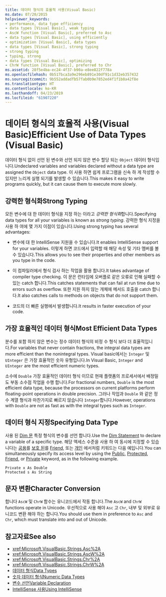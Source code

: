 ```yaml
---
title: 데이터 형식의 효율적 사용(Visual Basic)
ms.date: 07/20/2015
helpviewer_keywords:
- performance, data type efficiency
- data types [Visual Basic], weak typing
- AscW function [Visual Basic], preferred to Asc
- data types [Visual Basic], using efficiently
- optimization [Visual Basic], data types
- data types [Visual Basic], strong typing
- strong typing
- typing, strong
- data types [Visual Basic], optimizing
- ChrW function [Visual Basic], preferred to Chr
ms.assetid: 28f5e4ba-ec24-4f37-b90a-e8ee822f778a
ms.openlocfilehash: 0b517bca3a9e296eb891e30df91c1d32eb357432
ms.sourcegitcommit: 9b552addadfb57fab0b9e7852ed4f1f1b8a42f8e
ms.translationtype: HT
ms.contentlocale: ko-KR
ms.lasthandoff: 04/23/2019
ms.locfileid: "61907220"
---
```

# <a name="efficient-use-of-data-types-visual-basic"></a><span data-ttu-id="48568-102">데이터 형식의 효율적 사용(Visual Basic)</span><span class="sxs-lookup"><span data-stu-id="48568-102">Efficient Use of Data Types (Visual Basic)</span></span>
<span data-ttu-id="48568-103">데이터 형식 없이 선언 된 변수와 선언 되지 않은 변수 할당 되는 `Object` 데이터 형식입니다.</span><span class="sxs-lookup"><span data-stu-id="48568-103">Undeclared variables and variables declared without a data type are assigned the `Object` data type.</span></span> <span data-ttu-id="48568-104">이 사용 하면 쉽게 프로그램을 신속 하 게 작성할 수 있지만 느리게 실행 되기를 발생할 수 있습니다.</span><span class="sxs-lookup"><span data-stu-id="48568-104">This makes it easy to write programs quickly, but it can cause them to execute more slowly.</span></span>  
  
## <a name="strong-typing"></a><span data-ttu-id="48568-105">강력한 형식화</span><span class="sxs-lookup"><span data-stu-id="48568-105">Strong Typing</span></span>  
 <span data-ttu-id="48568-106">모든 변수에 대 한 데이터 형식을 지정 하는 이라고 *강력한 형식화*합니다.</span><span class="sxs-lookup"><span data-stu-id="48568-106">Specifying data types for all your variables is known as *strong typing*.</span></span> <span data-ttu-id="48568-107">강력한 형식 지정을 사용 하 여에 몇 가지 이점이 있습니다.</span><span class="sxs-lookup"><span data-stu-id="48568-107">Using strong typing has several advantages:</span></span>  
  
- <span data-ttu-id="48568-108">변수에 대 한 IntelliSense 지원을 수 있습니다.</span><span class="sxs-lookup"><span data-stu-id="48568-108">It enables IntelliSense support for your variables.</span></span> <span data-ttu-id="48568-109">이렇게 하면 코드에서 입력할 때 해당 속성 및 기타 멤버를 볼 수 있습니다.</span><span class="sxs-lookup"><span data-stu-id="48568-109">This allows you to see their properties and other members as you type in the code.</span></span>  
  
- <span data-ttu-id="48568-110">이 컴파일러에서 형식 검사 하는 작업을 활용 합니다.</span><span class="sxs-lookup"><span data-stu-id="48568-110">It takes advantage of compiler type checking.</span></span> <span data-ttu-id="48568-111">이 문은 런타임에 오버플로 같은 오류로 인해 실패할 수 있는 catch 합니다.</span><span class="sxs-lookup"><span data-stu-id="48568-111">This catches statements that can fail at run time due to errors such as overflow.</span></span> <span data-ttu-id="48568-112">또한 지원 하지 않는 개체에 메서드 호출을 catch 합니다.</span><span class="sxs-lookup"><span data-stu-id="48568-112">It also catches calls to methods on objects that do not support them.</span></span>  
  
- <span data-ttu-id="48568-113">코드의 더 빠른 실행에서 발생합니다.</span><span class="sxs-lookup"><span data-stu-id="48568-113">It results in faster execution of your code.</span></span>  
  
## <a name="most-efficient-data-types"></a><span data-ttu-id="48568-114">가장 효율적인 데이터 형식</span><span class="sxs-lookup"><span data-stu-id="48568-114">Most Efficient Data Types</span></span>  
 <span data-ttu-id="48568-115">분수를 포함 하지 않은 변수는 정수 데이터 형식의 비정 수 형식 보다 더 효율적입니다.</span><span class="sxs-lookup"><span data-stu-id="48568-115">For variables that never contain fractions, the integral data types are more efficient than the nonintegral types.</span></span> <span data-ttu-id="48568-116">Visual basic에서는 `Integer` 및 `UInteger` 은 가장 효율적인 숫자 유형입니다.</span><span class="sxs-lookup"><span data-stu-id="48568-116">In Visual Basic, `Integer` and `UInteger` are the most efficient numeric types.</span></span>  
  
 <span data-ttu-id="48568-117">소수에 `Double` 가장 효율적인 데이터 형식 이므로 현재 플랫폼의 프로세서에서 배정밀도 부동 소수점 작업을 수행 합니다.</span><span class="sxs-lookup"><span data-stu-id="48568-117">For fractional numbers, `Double` is the most efficient data type, because the processors on current platforms perform floating-point operations in double precision.</span></span> <span data-ttu-id="48568-118">그러나 작업과 `Double` 와 같은 정수 계열 형식과 마찬가지로 빠르지 않습니다 `Integer`합니다.</span><span class="sxs-lookup"><span data-stu-id="48568-118">However, operations with `Double` are not as fast as with the integral types such as `Integer`.</span></span>  
  
## <a name="specifying-data-type"></a><span data-ttu-id="48568-119">데이터 형식 지정</span><span class="sxs-lookup"><span data-stu-id="48568-119">Specifying Data Type</span></span>  
 <span data-ttu-id="48568-120">사용 된 [Dim 문](../../../../visual-basic/language-reference/statements/dim-statement.md) 특정 형식의 변수를 선언 합니다.</span><span class="sxs-lookup"><span data-stu-id="48568-120">Use the [Dim Statement](../../../../visual-basic/language-reference/statements/dim-statement.md) to declare a variable of a specific type.</span></span> <span data-ttu-id="48568-121">해당 액세스 수준을 사용 하 여 동시에 지정할 수 있습니다는 [공용](../../../../visual-basic/language-reference/modifiers/public.md)를 [보호 된](../../../../visual-basic/language-reference/modifiers/protected.md)를 [Friend](../../../../visual-basic/language-reference/modifiers/friend.md), 또는 [개인](../../../../visual-basic/language-reference/modifiers/private.md) 에서처럼 키워드는 다음 예입니다.</span><span class="sxs-lookup"><span data-stu-id="48568-121">You can simultaneously specify its access level by using the [Public](../../../../visual-basic/language-reference/modifiers/public.md), [Protected](../../../../visual-basic/language-reference/modifiers/protected.md), [Friend](../../../../visual-basic/language-reference/modifiers/friend.md), or [Private](../../../../visual-basic/language-reference/modifiers/private.md) keyword, as in the following example.</span></span>  
  
```  
Private x As Double  
Protected s As String  
```  
  
## <a name="character-conversion"></a><span data-ttu-id="48568-122">문자 변환</span><span class="sxs-lookup"><span data-stu-id="48568-122">Character Conversion</span></span>  
 <span data-ttu-id="48568-123">합니다 `AscW` 및 `ChrW` 함수는 유니코드에서 작동 합니다.</span><span class="sxs-lookup"><span data-stu-id="48568-123">The `AscW` and `ChrW` functions operate in Unicode.</span></span> <span data-ttu-id="48568-124">우선적으로 사용 해야 `Asc` 고 `Chr`, 내부 및 외부로 유니코드 변환 해야 하는 합니다.</span><span class="sxs-lookup"><span data-stu-id="48568-124">You should use them in preference to `Asc` and `Chr`, which must translate into and out of Unicode.</span></span>  
  
## <a name="see-also"></a><span data-ttu-id="48568-125">참고자료</span><span class="sxs-lookup"><span data-stu-id="48568-125">See also</span></span>

- <xref:Microsoft.VisualBasic.Strings.Asc%2A>
- <xref:Microsoft.VisualBasic.Strings.AscW%2A>
- <xref:Microsoft.VisualBasic.Strings.Chr%2A>
- <xref:Microsoft.VisualBasic.Strings.ChrW%2A>
- [<span data-ttu-id="48568-126">데이터 형식</span><span class="sxs-lookup"><span data-stu-id="48568-126">Data Types</span></span>](../../../../visual-basic/programming-guide/language-features/data-types/index.md)
- [<span data-ttu-id="48568-127">숫자 데이터 형식</span><span class="sxs-lookup"><span data-stu-id="48568-127">Numeric Data Types</span></span>](../../../../visual-basic/programming-guide/language-features/data-types/numeric-data-types.md)
- [<span data-ttu-id="48568-128">변수 선언</span><span class="sxs-lookup"><span data-stu-id="48568-128">Variable Declaration</span></span>](../../../../visual-basic/programming-guide/language-features/variables/variable-declaration.md)
- [<span data-ttu-id="48568-129">IntelliSense 사용</span><span class="sxs-lookup"><span data-stu-id="48568-129">Using IntelliSense</span></span>](/visualstudio/ide/using-intellisense)
